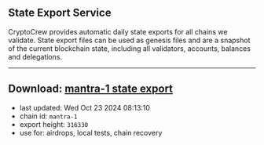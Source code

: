 ## State Export Service
CryptoCrew provides automatic daily state exports for all chains we validate. State export files can be used as genesis files and are a snapshot of the current blockchain state, including all validators, accounts, balances and delegations.

---
**Download: [mantra-1 state export](https://dl-eu2.ccvalidators.com/SERVICE/mantrachain/mantra-1_export_316330.json)**
---

- last updated: Wed Oct 23 2024 08:13:10
- chain id: `mantra-1`
- export height: `316330`
- use for: airdrops, local tests, chain recovery
